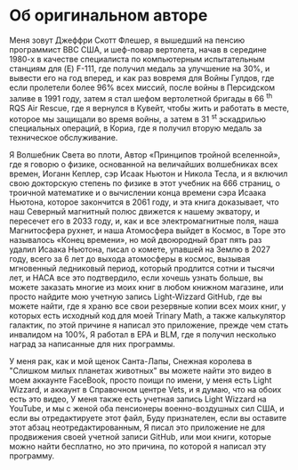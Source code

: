 # Об оригинальном авторе

Меня зовут Джеффри Скотт Флешер, я вышедший на пенсию программист ВВС США,
и шеф-повар вертолета,
начав в середине 1980-х в качестве специалиста по компьютерным испытательным станциям для (E) F-111,
где получил медаль за улучшение на 30%,
и вывести его на год вперед,
и как раз вовремя для Войны Гулдов,
где если пролетели более 96% всех миссий,
после войны в Персидском заливе в 1991 году,
затем я стал шефом вертолетной бригады в 66 <sup> th </sup> RQS Air Rescue,
где я вернулся в Кувейт, чтобы жить и работать в месте, которое мы защищали во время войны,
а затем в 31 <sup> st </sup> эскадрилью специальных операций,
в Кориа, где я получил вторую медаль за техническое обслуживание.

Я Волшебник Света во плоти,
Автор «Принципов тройной вселенной»,
где я говорю о физике, основанной на величайших волшебниках всех времен,
Иоганн Кеплер, сэр Исаак Ньютон и Никола Тесла,
и я включил свою докторскую степень по физике в этот учебник на 666 страниц,
о троичной математике и о вычислении конца времени сэра Исаака Ньютона, которое закончится в 2061 году,
и эта книга доказывает, что наш Северный магнитный полюс движется к нашему экватору,
и пересечет его в 2033 году,
и, как и все электромагнитные поля,
наша Магнитосфера рухнет,
и наша Атомосфера выйдет в Космос,
в Торе это называлось «Конец времени»,
но мой двоюродный брат пять раз удалил Исаака Ньютона,
писал о комете, упавшей на Землю в 2027 году,
всего за 6 лет до выхода атомосферы в космос,
вызывая мгновенный ледниковый период, который продлится сотни и тысячи лет,
и НАСА все это подтвердило,
если хочешь узнать больше,
вы можете заказать многие из моих книг в любом книжном магазине,
или просто найдите мою учетную запись Light-Wizzard GitHub,
где вы можете найти, где я храню все свои резервные копии всех моих книг,
у которых есть исходный код для моей Trinary Math,
а также калькулятор галактик,
по этой причине я написал это приложение,
прежде чем стать инвалидом на 100%,
Я работал в EPA и BLM,
где я получил несколько наград за написанные для них программы.

У меня рак, как и мой щенок Санта-Лапы,
Снежная королева в "Слишком милых планетах животных"
вы можете найти это видео в моем аккаунте FaceBook,
просто поищи по имени, у меня есть Light Wizzard,
и аккаунт в Справочном центре Vets,
и я думаю, что на обоих есть это видео,
У меня также есть учетная запись Light Wizzard на YouTube,
и мы с женой оба пенсионеры военно-воздушных сил США,
и если вы отредактируете этот файл,
Буду признателен, если вы оставите этот абзац неотредактированным,
Я писал это приложение не для продвижения своей учетной записи GitHub,
или мои книги, которые можно найти бесплатно,
но это причина, по которой я написал эту программу.